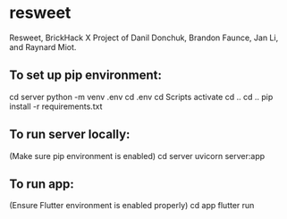 # resweet
Resweet, BrickHack X Project of Danil Donchuk, Brandon Faunce, Jan Li, and Raynard Miot.

## To set up pip environment:

cd server
python -m venv .env
cd .env
cd Scripts
activate
cd ..
cd ..
pip install -r requirements.txt

## To run server locally:

(Make sure pip environment is enabled)
cd server
uvicorn server:app

## To run app:

(Ensure Flutter environment is enabled properly)
cd app
flutter run

